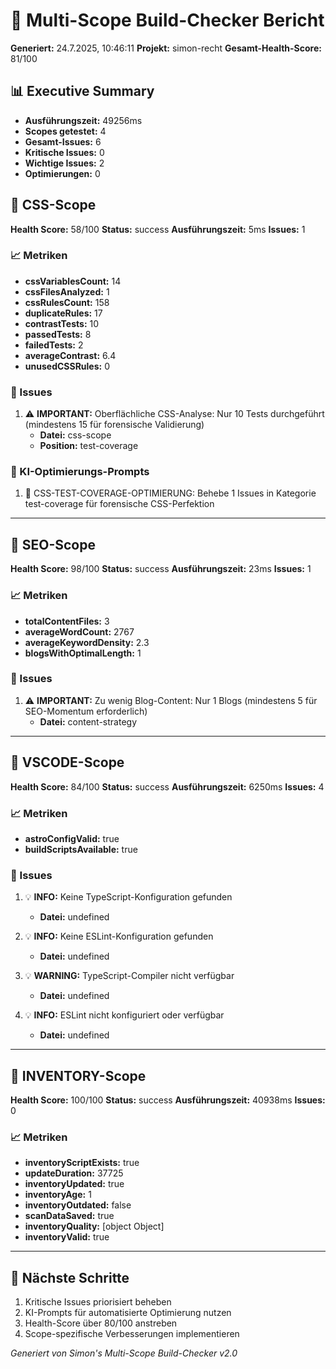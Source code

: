 # 🚀 Multi-Scope Build-Checker Bericht

**Generiert:** 24.7.2025, 10:46:11
**Projekt:** simon-recht
**Gesamt-Health-Score:** 81/100

## 📊 Executive Summary

- **Ausführungszeit:** 49256ms
- **Scopes getestet:** 4
- **Gesamt-Issues:** 6
- **Kritische Issues:** 0
- **Wichtige Issues:** 2
- **Optimierungen:** 0

## 🎯 CSS-Scope

**Health Score:** 58/100
**Status:** success
**Ausführungszeit:** 5ms
**Issues:** 1

### 📈 Metriken

- **cssVariablesCount:** 14
- **cssFilesAnalyzed:** 1
- **cssRulesCount:** 158
- **duplicateRules:** 17
- **contrastTests:** 10
- **passedTests:** 8
- **failedTests:** 2
- **averageContrast:** 6.4
- **unusedCSSRules:** 0

### 🚨 Issues

1. ⚠️ **IMPORTANT:** Oberflächliche CSS-Analyse: Nur 10 Tests durchgeführt (mindestens 15 für forensische Validierung)
   - **Datei:** css-scope
   - **Position:** test-coverage

### 🤖 KI-Optimierungs-Prompts

1. 🎨 CSS-TEST-COVERAGE-OPTIMIERUNG: Behebe 1 Issues in Kategorie test-coverage für forensische CSS-Perfektion

---

## 🎯 SEO-Scope

**Health Score:** 98/100
**Status:** success
**Ausführungszeit:** 23ms
**Issues:** 1

### 📈 Metriken

- **totalContentFiles:** 3
- **averageWordCount:** 2767
- **averageKeywordDensity:** 2.3
- **blogsWithOptimalLength:** 1

### 🚨 Issues

1. ⚠️ **IMPORTANT:** Zu wenig Blog-Content: Nur 1 Blogs (mindestens 5 für SEO-Momentum erforderlich)
   - **Datei:** content-strategy

---

## 🎯 VSCODE-Scope

**Health Score:** 84/100
**Status:** success
**Ausführungszeit:** 6250ms
**Issues:** 4

### 📈 Metriken

- **astroConfigValid:** true
- **buildScriptsAvailable:** true

### 🚨 Issues

1. 💡 **INFO:** Keine TypeScript-Konfiguration gefunden
   - **Datei:** undefined

2. 💡 **INFO:** Keine ESLint-Konfiguration gefunden
   - **Datei:** undefined

3. 💡 **WARNING:** TypeScript-Compiler nicht verfügbar
   - **Datei:** undefined

4. 💡 **INFO:** ESLint nicht konfiguriert oder verfügbar
   - **Datei:** undefined

---

## 🎯 INVENTORY-Scope

**Health Score:** 100/100
**Status:** success
**Ausführungszeit:** 40938ms
**Issues:** 0

### 📈 Metriken

- **inventoryScriptExists:** true
- **updateDuration:** 37725
- **inventoryUpdated:** true
- **inventoryAge:** 1
- **inventoryOutdated:** false
- **scanDataSaved:** true
- **inventoryQuality:** [object Object]
- **inventoryValid:** true

---

## 🔗 Nächste Schritte

1. Kritische Issues priorisiert beheben
2. KI-Prompts für automatisierte Optimierung nutzen
3. Health-Score über 80/100 anstreben
4. Scope-spezifische Verbesserungen implementieren

*Generiert von Simon's Multi-Scope Build-Checker v2.0*
